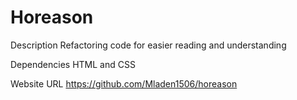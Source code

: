 # Horeason

Description
Refactoring code for easier reading and understanding

Dependencies
HTML and CSS

Website URL https://github.com/Mladen1506/horeason
